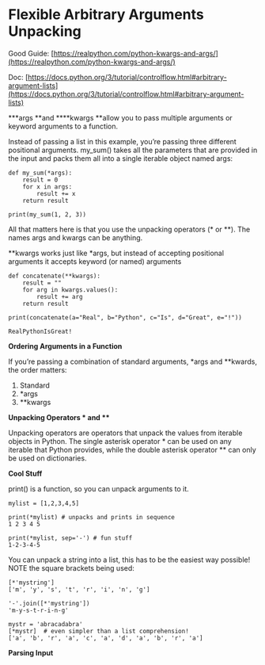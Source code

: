 # Flexible Arbitrary Arguments  Unpacking

Good Guide: [https://realpython.com/python-kwargs-and-args/](https://realpython.com/python-kwargs-and-args/)

Doc: [https://docs.python.org/3/tutorial/controlflow.html#arbitrary-argument-lists](https://docs.python.org/3/tutorial/controlflow.html#arbitrary-argument-lists)

**\*args **and **\*\*kwargs **allow you to pass multiple arguments or keyword arguments to a function.

Instead of passing a list in this example, you’re passing three different positional arguments. my\_sum() takes all the parameters that are provided in the input and packs them all into a single iterable object named args:

```
def my_sum(*args):
    result = 0
    for x in args:
        result += x
    return result

print(my_sum(1, 2, 3))
```

All that matters here is that you use the unpacking operators (\* or \*\*). The names args and kwargs can be anything.

\*\*kwargs works just like \*args, but instead of accepting positional arguments it accepts keyword (or named) arguments

```
def concatenate(**kwargs):
    result = ""
    for arg in kwargs.values():
        result += arg
    return result

print(concatenate(a="Real", b="Python", c="Is", d="Great", e="!"))

RealPythonIsGreat!
```

**Ordering Arguments in a Function**

If you’re passing a combination of standard arguments, \*args and \*\*kwards, the order matters:

1. Standard
2. \*args
3. \*\*kwargs

**Unpacking Operators \* and \*\***

Unpacking operators are operators that unpack the values from iterable objects in Python. The single asterisk operator \* can be used on any iterable that Python provides, while the double asterisk operator \*\* can only be used on dictionaries.

**Cool Stuff**

print() is a function, so you can unpack arguments to it.

```
mylist = [1,2,3,4,5]

print(*mylist) # unpacks and prints in sequence
1 2 3 4 5

print(*mylist, sep='-') # fun stuff
1-2-3-4-5
```

You can unpack a string into a list, this has to be the easiest way possible! NOTE the square brackets being used:

```
[*'mystring']
['m', 'y', 's', 't', 'r', 'i', 'n', 'g']

'-'.join([*'mystring'])
'm-y-s-t-r-i-n-g'

mystr = 'abracadabra'
[*mystr]  # even simpler than a list comprehension!
['a', 'b', 'r', 'a', 'c', 'a', 'd', 'a', 'b', 'r', 'a']
```

**Parsing Input**
